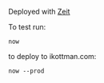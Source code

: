 Deployed with [Zeit](https://zeit.co)

To test run:
```
now
```

to deploy to ikottman.com:
```
now --prod
```